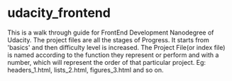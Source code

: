 # udacity_frontend
This is a walk through guide for FrontEnd Development Nanodegree of Udacity.
The project files are all the stages of Progress. It starts from 'basics' and then difficulty level is increased.
The Project File(or index file) is named according to the function they represent or perform and with a number, which will represent the order of that particular project.
Eg: headers_1.html, lists_2.html, figures_3.html and so on.
